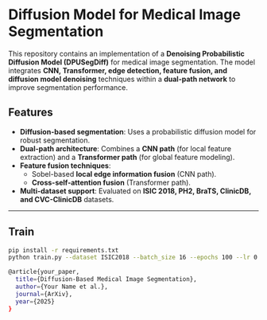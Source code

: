 # Diffusion Model for Medical Image Segmentation

This repository contains an implementation of a **Denoising Probabilistic Diffusion Model (DPUSegDiff)** for medical image segmentation. The model integrates **CNN, Transformer, edge detection, feature fusion, and diffusion model denoising** techniques within a **dual-path network** to improve segmentation performance.

## Features
- **Diffusion-based segmentation**: Uses a probabilistic diffusion model for robust segmentation.
- **Dual-path architecture**: Combines a **CNN path** (for local feature extraction) and a **Transformer path** (for global feature modeling).
- **Feature fusion techniques**:
  - Sobel-based **local edge information fusion** (CNN path).
  - **Cross-self-attention fusion** (Transformer path).
- **Multi-dataset support**: Evaluated on **ISIC 2018, PH2, BraTS, ClinicDB, and CVC-ClinicDB** datasets.

---
## Train
```bash
pip install -r requirements.txt
python train.py --dataset ISIC2018 --batch_size 16 --epochs 100 --lr 0.0001

@article{your_paper,
  title={Diffusion-Based Medical Image Segmentation},
  author={Your Name et al.},
  journal={ArXiv},
  year={2025}
}

